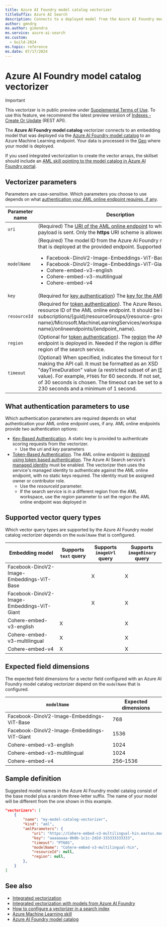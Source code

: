 ```yaml
---
title: Azure AI Foundry model catalog vectorizer
titleSuffix: Azure AI Search
description: Connects to a deployed model from the Azure AI Foundry model catalog at query time.
author: gmndrg
ms.author: gimondra
ms.service: azure-ai-search
ms.custom:
  - build-2024
ms.topic: reference
ms.date: 07/17/2024
---
```


#	Azure AI Foundry model catalog vectorizer

> [!IMPORTANT]
> This vectorizer is in public preview under [Supplemental Terms of Use](https://azure.microsoft.com/support/legal/preview-supplemental-terms/). To use this feature, we recommend the latest preview version of [Indexes - Create Or Update](/rest/api/searchservice/indexes/create-or-update) (REST API).

The **Azure AI Foundry model catalog** vectorizer connects to an embedding model that was deployed via the [Azure AI Foundry model catalog](/azure/ai-foundry/how-to/model-catalog-overview) to an Azure Machine Learning endpoint. Your data is processed in the [Geo](https://azure.microsoft.com/explore/global-infrastructure/data-residency/) where your model is deployed. 

If you used integrated vectorization to create the vector arrays, the skillset should include an [AML skill pointing to the model catalog in Azure AI Foundry portal](cognitive-search-aml-skill.md).

## Vectorizer parameters

Parameters are case-sensitive. Which parameters you choose to use depends on what [authentication your AML online endpoint requires, if any](#WhatParametersToUse).

| Parameter name | Description |
|--------------------|-------------|
| `uri` | (Required) The [URI of the AML online endpoint](../machine-learning/how-to-authenticate-online-endpoint.md) to which the _JSON_ payload is sent. Only the **https** URI scheme is allowed. |
| `modelName` | (Required) The model ID from the Azure AI Foundry model catalog that is deployed at the provided endpoint. Supported models are:<p><ul><li>Facebook-DinoV2-Image-Embeddings-ViT-Base </li><li>Facebook-DinoV2-Image-Embeddings-ViT-Giant </li><li>Cohere-embed-v3-english </li><li>Cohere-embed-v3-multilingual</li><li>Cohere-embed-v4</li></ul> |
| `key` | (Required for [key authentication](#WhatParametersToUse)) The [key for the AML online endpoint](../machine-learning/how-to-authenticate-online-endpoint.md). |
| `resourceId` | (Required for [token authentication](#WhatParametersToUse)). The Azure Resource Manager resource ID of the AML online endpoint. It should be in the format subscriptions/{guid}/resourceGroups/{resource-group-name}/Microsoft.MachineLearningServices/workspaces/{workspace-name}/onlineendpoints/{endpoint_name}. |
| `region` | (Optional for [token authentication](#WhatParametersToUse)). The [region](https://azure.microsoft.com/global-infrastructure/regions/) the AML online endpoint is deployed in. Needed if the region is different from the region of the search service. |
| `timeout` | (Optional) When specified, indicates the timeout for the http client making the API call. It must be formatted as an XSD "dayTimeDuration" value (a restricted subset of an [ISO 8601 duration](https://www.w3.org/TR/xmlschema11-2/#dayTimeDuration) value). For example, `PT60S` for 60 seconds. If not set, a default value of 30 seconds is chosen. The timeout can be set to a maximum of 230 seconds and a minimum of 1 second. |

<a name="WhatParametersToUse"></a>

## What authentication parameters to use

Which authentication parameters are required depends on what authentication your AML online endpoint uses, if any. AML online endpoints provide two authentication options:

* [Key-Based Authentication](../machine-learning/how-to-authenticate-online-endpoint.md). A static key is provided to authenticate scoring requests from the vectorizer.
  * Use the _uri_ and _key_ parameters
* [Token-Based Authentication](../machine-learning/how-to-authenticate-online-endpoint.md). The AML online endpoint is [deployed using token based authentication](../machine-learning/how-to-authenticate-online-endpoint.md). The Azure AI Search service's [managed identity](/azure/active-directory/managed-identities-azure-resources/overview) must be enabled. The vectorizer then uses the service's managed identity to authenticate against the AML online endpoint, with no static keys required. The identity must be assigned owner or contributor role.
  * Use the _resourceId_ parameter.
  * If the search service is in a different region from the AML workspace, use the _region_ parameter to set the region the AML online endpoint was deployed in

## Supported vector query types

Which vector query types are supported by the Azure AI Foundry model catalog vectorizer depends on the `modelName` that is configured.

| Embedding model | Supports `text` query | Supports `imageUrl` query | Supports `imageBinary` query |
|--------------------|-------------|-------------|-------------|
| Facebook-DinoV2-Image-Embeddings-ViT-Base |  | X | X |
| Facebook-DinoV2-Image-Embeddings-ViT-Giant |  | X | X |
| Cohere-embed-v3-english | X |  | X |
| Cohere-embed-v3-multilingual | X |  | X |
| Cohere-embed-v4 | X |  | X |

## Expected field dimensions

The expected field dimensions for a vector field configured with an Azure AI Foundry model catalog vectorizer depend on the `modelName` that is configured.

| `modelName` | Expected dimensions |
|--------------------|-------------|
| Facebook-DinoV2-Image-Embeddings-ViT-Base | 768 |
| Facebook-DinoV2-Image-Embeddings-ViT-Giant | 1536 |
| Cohere-embed-v3-english | 1024 |
| Cohere-embed-v3-multilingual | 1024 |
| Cohere-embed-v4 | 256–1536 |

## Sample definition

Suggested model names in the Azure AI Foundry model catalog consist of the base model plus a random three-letter suffix. The name of your model will be different from the one shown in this example.

```json
"vectorizers": [
    {
        "name": "my-model-catalog-vectorizer",
        "kind": "aml",
        "amlParameters": {
            "uri": "https://Cohere-embed-v3-multilingual-hin.eastus.models.ai.azure.com",
            "key": "aaaaaaaa-0b0b-1c1c-2d2d-333333333333",
            "timeout": "PT60S",
            "modelName": "Cohere-embed-v3-multilingual-hin",
            "resourceId": null,
            "region": null,
        },
    }
]
```

## See also

+ [Integrated vectorization](vector-search-integrated-vectorization.md)
+ [Integrated vectorization with models from Azure AI Foundry](vector-search-integrated-vectorization-ai-studio.md)
+ [How to configure a vectorizer in a search index](vector-search-how-to-configure-vectorizer.md)
+ [Azure Machine Learning skill](cognitive-search-aml-skill.md)
+ [Azure AI Foundry model catalog](/azure/ai-foundry/how-to/model-catalog-overview)